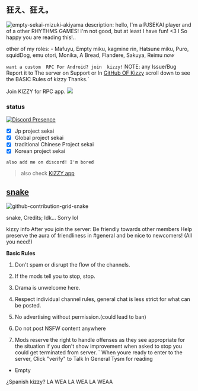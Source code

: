 ## 狂え、狂え。
![empty-sekai-mizuki-akiyama](https://user-images.githubusercontent.com/117464679/208856789-b4b63be9-ebbf-45e6-a42c-a36e1830473c.gif)
description:
hello, I'm a PJSEKAI player and of a other RHYTHMS GAMES! I'm not good, but at least I have fun! <3
I So happy you are reading this!.. 


other of my roles: - Mafuyu, Empty miku, kagmine rin, Hatsune miku, Puro, squidDog, emu otori, Monika, A Bread, Flandere, Sakuya, Reimu *now*

`want a custom  RPC For Android? join  kizzy!`
NOTE: any Issue/Bug Report it to The server
 on Support or In [GitHub OF Kizzy](https://github.com/dead8309/KizzyRPC/issues/new) 
 scroll down to see the BASIC Rules of kizzy Thanks.`

Join KIZZY for RPC app. 
<a href="https://discord.gg/vUPc7zzpV5">
<img src="https://dcbadge.vercel.app/api/server/vUPc7zzpV5">
</a>
</div> 


### status
[![Discord Presence](https://lanyard-profile-readme.vercel.app/api/891490390794964992?theme=%?bg=ff66bC&animated=true&hideDiscrim=true&borderRadius=30px&idleMessage=Probably%20playing%20project%20sekai)](https://discord.com/users/891490390794964992)


- [x] Jp project sekai
- [x] Global project sekai
- [x] traditional Chinese Project sekai
- [x] Korean project sekai

`also add me on discord! I'm bored`

> also check [KIZZY app](https://github.com/dead8309/Kizzy) 

## [snake](https://open.spotify.com/playlist/2y9dxZ2zh1ZwCY8zXW946O?si=E-eEcFQdQ3Sycmgqgtid6A&utm_source=copy-link) 
![github-contribution-grid-snake](https://user-images.githubusercontent.com/117464679/204690278-e3bad35a-fc8d-4604-9dc6-3951aca0c276.svg)

snake, Credits; Idk... Sorry lol

kizzy info After you join the server:
Be friendly towards other members Help preserve the aura of friendliness in #general and be nice to newcomers! (All you need!)

**﻿Basic Rules**
1. Don't spam or disrupt the flow of the channels.
 
2. If the mods tell you to stop, stop.

3. Drama is unwelcome here.

4. Respect individual channel rules, general chat is less strict for what can be posted.

5. No advertising without permission.(could lead to ban)

6. Do not post NSFW content anywhere 

7. Mods reserve the right to handle offenses as they see appropriate for the situation if you don't show improvement when asked to stop you could get terminated from server.
`
When youre ready to enter to the server, Click "verify" to Talk In General
Tysm for reading 
- Empty


¿Spanish kizzy? 
LA WEA LA WEA LA WEAA

